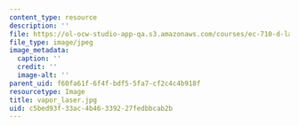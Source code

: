 ```yaml
---
content_type: resource
description: ''
file: https://ol-ocw-studio-app-qa.s3.amazonaws.com/courses/ec-710-d-lab-medical-technologies-for-the-developing-world-spring-2010/c5bed93f33ac4b46339227fedbbcab2b_vapor_laser.jpg
file_type: image/jpeg
image_metadata:
  caption: ''
  credit: ''
  image-alt: ''
parent_uid: f60fa61f-6f4f-bdf5-5fa7-cf2c4c4b918f
resourcetype: Image
title: vapor_laser.jpg
uid: c5bed93f-33ac-4b46-3392-27fedbbcab2b
---
```


